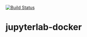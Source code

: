 [![Build Status](https://travis-ci.org/NumEconCopenhagen/jupyterlab-docker.svg?branch=master)](https://travis-ci.org/NumEconCopenhagen/jupyterlab-docker)

# jupyterlab-docker
 

